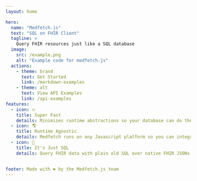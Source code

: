 ```yaml
---
layout: home

hero:
  name: "Medfetch.js"
  text: "SQL on FHIR Client"
  tagline: >
    Query FHIR resources just like a SQL database
  image:
    src: /example.png
    alt: "Example code for medfetch.js"
  actions:
    - theme: brand
      text: Get Started
      link: /markdown-examples
    - theme: alt
      text: View API Examples
      link: /api-examples
features:
  - icon: 🔥
    title: Super Fast
    details: Minimizes runtime abstractions so your database can do the heavy lifting. Bundles in under 18 kB gzipped.
  - icon: 🌎
    title: Runtime Agnostic
    details: Medfetch runs on any Javascript platform so you can integrate your FHIR data fetching wherever your app needs it.
  - icon: 💯
    title: It's Just SQL
    details: Query FHIR data with plain old SQL over native FHIR JSONs. Now we've got "INNER JOIN"s on FHIR.


footer: Made with ❤️ by the Medfetch.js team
---
```

